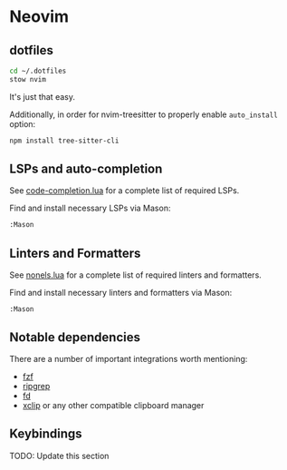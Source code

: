 # Neovim 

## dotfiles 

```bash
cd ~/.dotfiles
stow nvim
```

It's just that easy.

Additionally, in order for nvim-treesitter to properly enable `auto_install` option:

```bash
npm install tree-sitter-cli 
```

## LSPs and auto-completion

See [code-completion.lua](./.config/nvim/lua/plugins/code-completion.lua) for a complete list of required LSPs. 

Find and install necessary LSPs via Mason:

```bash 
:Mason
```

## Linters and Formatters 

See [nonels.lua](./.config/nvim/lua/plugins/nonels.lua) for a complete list of required linters and formatters. 

Find and install necessary linters and formatters via Mason: 

```vim
:Mason
```

## Notable dependencies

There are a number of important integrations worth mentioning: 

* [fzf](https://github.com/junegunn/fzf)
* [ripgrep](https://github.com/BurntSushi/ripgrep)
* [fd](https://github.com/sharkdp/fd) 
* [xclip](https://github.com/astrand/xclip) or any other compatible clipboard manager

## Keybindings 

TODO: Update this section
